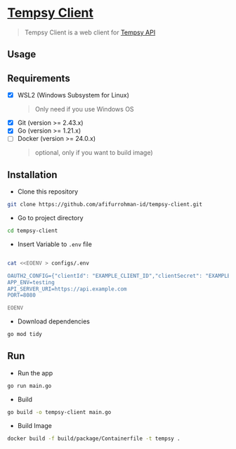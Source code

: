 # [Tempsy Client](https://tempsy.afifurrohman.my.id)

> Tempsy Client is a web client for [Tempsy API](https://github.com/afifurrohman-id/tempsy.git)

## Usage

## Requirements

- [x] WSL2 (Windows Subsystem for Linux)
  > Only need if you use Windows OS
- [x] Git (version >= 2.43.x)
- [x] Go (version >= 1.21.x)
- [ ] Docker (version >= 24.0.x)
  > optional, only if you want to build image)

## Installation

- Clone this repository

```sh
git clone https://github.com/afifurrohman-id/tempsy-client.git
```

- Go to project directory

```sh
cd tempsy-client
```

- Insert Variable to `.env` file

```sh

cat <<EOENV > configs/.env

OAUTH2_CONFIG={"clientId": "EXAMPLE_CLIENT_ID","clientSecret": "EXAMPLE_SECRET","callbackUrl": "https://example.com/auth","scopes": ["https://www.googleapis.com/auth/userinfo.profile"]}
APP_ENV=testing
API_SERVER_URI=https://api.example.com
PORT=8080

EOENV

```

- Download dependencies

```sh
go mod tidy
```

## Run

- Run the app

```sh
go run main.go
```

- Build

```sh
go build -o tempsy-client main.go
```

- Build Image

```sh
docker build -f build/package/Containerfile -t tempsy .
```
